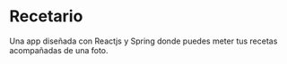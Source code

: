 # Recetario
Una app diseñada con Reactjs y Spring donde puedes meter tus recetas acompañadas de una foto.
